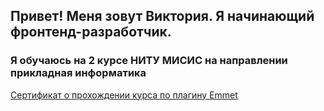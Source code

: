 ## Привет! Меня зовут Виктория. Я начинающий фронтенд-разработчик.  
### Я обучаюсь на 2 курсе НИТУ МИСИС на направлении **прикладная информатика**
[Сертификат о прохождении курса по плагину Emmet]([https://stepik.org/cert/2911607](https://stepik.org/certificate/d915e1b679f2867510ad5ec1858e739e7c8159c3.pdf))
